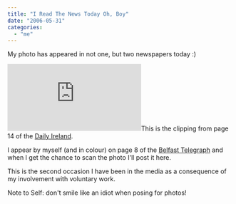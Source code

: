```yaml
---
title: "I Read The News Today Oh, Boy"
date: "2006-05-31"
categories: 
  - "me"
---
```


My photo has appeared in not one, but two newspapers today :)

[![Volunteer for Fun and Profit](http://sickbiscuit.com/gallery/main.php?g2_view=core.DownloadItem&g2_itemId=33&g2_serialNumber=2 "Volunteer for Fun and Profit")](http://sickbiscuit.com/gallery/main.php?g2_view=core.DownloadItem&g2_itemId=34&g2_serialNumber=2)This is the clipping from page 14 of the [Daily Ireland](http://dailyireland.televisual.co.uk/).

I appear by myself (and in colour) on page 8 of the [Belfast Telegraph](http://www.belfasttelegraph.co.uk/) and when I get the chance to scan the photo I'll post it here.

This is the second occasion I have been in the media as a consequence of my involvement with voluntary work.

Note to Self: don't smile like an idiot when posing for photos!
